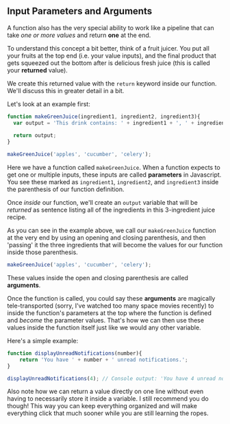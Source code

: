 ## Input Parameters and Arguments
A function also has the very special ability to work like a pipeline that can take *one or more values* and return **one** at the end.

To understand this concept a bit better, think of a fruit juicer. You put all your fruits at the top end (i.e. your value inputs), and the final product that gets squeezed out the bottom after is delicious fresh juice (this is called your **returned** value).

We create this returned value with the `return` keyword inside our function. We'll discuss this in greater detail in a bit.

Let's look at an example first:

~~~js
function makeGreenJuice(ingredient1, ingredient2, ingredient3){
  var output = 'This drink contains: ' + ingredient1 + ', ' + ingredient 2 + ' and' + ingredient 3 + '. Enjoy!' 
  
  return output; 
}

makeGreenJuice('apples', 'cucumber', 'celery');
~~~

Here we have a function called `makeGreenJuice`. When a function expects to get one or multiple inputs, these inputs are called **parameters** in Javascript. You see these marked as `ingredient1`, `ingredient2`, and `ingredient3` inside the parenthesis of our function definition.

Once *inside* our function, we'll create an `output` variable that will be *returned* as sentence listing all of the ingredients in this 3-ingredient juice recipe.

As you can see in the example above, we call our `makeGreenJuice` function at the very end by using an opening and closing parenthesis, and then 'passing' it the three ingredients that will become the values for our function inside those parenthesis.

~~~js
makeGreenJuice('apples', 'cucumber', 'celery');
~~~

These values inside the open and closing parenthesis are called **arguments**.

Once the function is called, you could say these **arguments** are magically tele-transported (sorry, I've watched too many space movies recently) to inside the function's parameters at the top where the function is defined and *become* the parameter values. That's how we can then use these values inside the function itself just like we would any other variable.

Here's a simple example:

~~~js
function displayUnreadNotifications(number){
	return 'You have ' + number + ' unread notifications.';
}

displayUnreadNotifications(4); // Console output: 'You have 4 unread notifications'
~~~

Also note how we can return a value directly on one line without even having to necessarily store it inside a variable. I still recommend you do though! This way you can keep everything organized and will make everything click that much sooner while you are still learning the ropes.